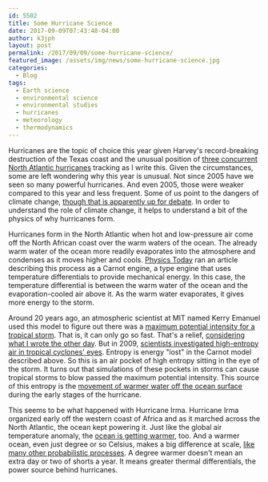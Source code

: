 ```yaml
---
id: 5502
title: Some Hurricane Science
date: 2017-09-09T07:43:48-04:00
author: k3jph
layout: post
permalink: /2017/09/09/some-hurricane-science/
featured_image: /assets/img/news/some-hurricane-science.jpg
categories:
  - Blog
tags:
  - Earth science
  - environmental science
  - environmental studies
  - hurricanes
  - meteorology
  - thermodynamics
---
```

Hurricanes are the topic of choice this year given Harvey's
record-breaking destruction of the Texas coast and the unusual
position of [three concurrent North Atlantic
hurricanes](http://www.nola.com/hurricane/index.ssf/2017/09/three_hurricanes_irma_jose_kat.html)
tracking as I write this. Given the circumstances, some are left
wondering why this year is unusual. Not since 2005 have we seen so
many powerful hurricanes. And even 2005, those were weaker compared
to this year and less frequent. Some of us point to the dangers of
climate change, [though that is apparently up for
debate](http://www.npr.org/sections/thetwo-way/2017/09/08/549280066/hurricanes-are-sweeping-the-atlantic-whats-the-role-of-climate-change).
In order to understand the role of climate change, it helps to
understand a bit of the physics of why hurricanes form.

Hurricanes form in the North Atlantic when hot and low-pressure air
come off the North African coast over the warm waters of the ocean.
The already warm water of the ocean more readily evaporates into
the atmosphere and condenses as it moves higher and cools. [Physics
Today](http://physicstoday.scitation.org/do/10.1063/PT.6.1.20170908a/full/)
ran an article describing this process as a Carnot engine, a type
engine that uses temperature differentials to provide mechanical
energy. In this case, the temperature differential is between the
warm water of the ocean and the evaporation-cooled air above it.
As the warm water evaporates, it gives more energy to the storm.

Around 20 years ago, an atmospheric scientist at MIT named Kerry
Emanuel used this model to figure out there was a [maximum potential
intensity for a tropical
storm](http://wind.mit.edu/~emanuel/pcmin/hurdes.html). That is,
it can only go so fast. That's a relief, [considering what I wrote
the other day](/2017/09/06/irma-not-category-6/).
But in 2009, [scientists investigated high-entropy air in tropical
cyclones' eyes](http://journals.ametsoc.org/doi/abs/10.1175/2008JAS2707.1).
Entropy is energy "lost" in the Carnot model described above. So
this is an air pocket of high entropy sitting in the eye of the
storm. It turns out that simulations of these pockets in storms can
cause tropical storms to blow passed the maximum potential intensity.
This source of this entropy is the [movement of warmer water off
the ocean
surface](http://www.atmos.albany.edu/daes/atmclasses/atm421/Reference_Material_files/PersingMontgomery_2003.pdf)
during the early stages of the hurricane.

This seems to be what happened with Hurricane Irma. Hurricane Irma
organized early off the western coast of Africa and as it marched
across the North Atlantic, the ocean kept powering it. Just like
the global air temperature anomaly, the [ocean is getting
warmer](https://www.epa.gov/climate-indicators/climate-change-indicators-sea-surface-temperature),
too. And a warmer ocean, even just degree or so Celsius, makes a
big difference at scale, [like many other probabilistic
processes](/2015/10/27/probability-at-scale-and-kic-8462852/).
A degree warmer doesn't mean an extra day or two of shorts a year.
It means greater thermal differentials, the power source behind
hurricanes.
